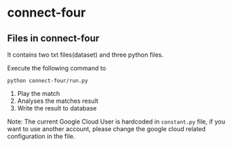 # connect-four

## Files in connect-four
It contains two txt files(dataset) and three python files.

Execute the following command to

`python connect-four/run.py`
  1. Play the match
  2. Analyses the matches result
  3. Write the result to database
  
Note: The current Google Cloud User is hardcoded in `constant.py` file, if you want to use another account, please change the google cloud related configuration in the file.
